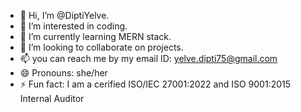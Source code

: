 - 👋 Hi, I’m @DiptiYelve.
- 👀 I’m interested in coding.
- 🌱 I’m currently learning MERN stack.
- 💞️ I’m looking to collaborate on projects.
- 📫 you can reach me by my email ID: yelve.dipti75@gmail.com
- 😄 Pronouns: she/her
- ⚡ Fun fact: I am a cerified ISO/IEC 27001:2022 and ISO 9001:2015 Internal Auditor

<!---
DiptiYelve/DiptiYelve is a ✨ special ✨ repository because its `README.md` (this file) appears on your GitHub profile.
You can click the Preview link to take a look at your changes.
--->
